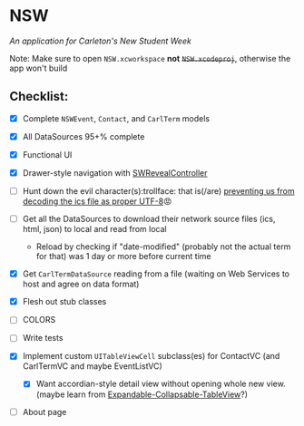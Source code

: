 NSW
===
*An application for Carleton's New Student Week*

Note: Make sure to open ```NSW.xcworkspace``` **not** ~~```NSW.xcodeproj```~~, otherwise the app won't build

Checklist:
---
- [x] Complete ```NSWEvent```, ```Contact```, and ```CarlTerm``` models
- [x] All DataSources 95+% complete
- [x] Functional UI
- [x] Drawer-style navigation with [SWRevealController](https://github.com/John-Lluch/SWRevealViewController)

- [ ] Hunt down the evil character(s):trollface: that is(/are) [preventing us from decoding the ics file as proper UTF-8](https://github.com/BTIN/NSW/blob/master/NSW/EventDataSource.m#L29-L30):rage:
- [ ] Get all the DataSources to download their network source files (ics, html, json) to local and read from local
  - Reload by checking if "date-modified" (probably not the actual term for that) was 1 day or more before current time
- [x] Get ```CarlTermDataSource``` reading from a file (waiting on Web Services to host and agree on data format)
- [x] Flesh out stub classes
- [ ] COLORS 
- [ ] Write tests
- [x] Implement custom ```UITableViewCell``` subclass(es) for ContactVC (and CarlTermVC and maybe EventListVC)
  - [x] Want accordian-style detail view without opening whole new view. (maybe learn from [Expandable-Collapsable-TableView](https://github.com/singhson/Expandable-Collapsable-TableView)?)
- [ ] About page
